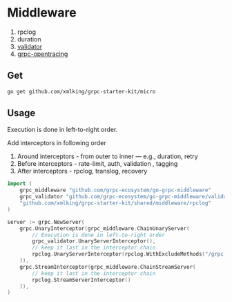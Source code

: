 # Middleware

1. rpclog
2. duration
3. [validator](github.com/grpc-ecosystem/go-grpc-middleware/validator)
4. [grpc-opentracing](https://github.com/grpc-ecosystem/grpc-opentracing)

## Get

```bash
go get github.com/xmlking/grpc-starter-kit/micro
```

## Usage

Execution is done in left-to-right order.

Add interceptors in following order
1. Around interceptors - from outer to inner — e.g., duration,  retry  
2. Before interceptors - rate-limit, auth, validation , tagging 
3. After interceptors - rpclog, translog, recovery

```go
import (
    grpc_middleware "github.com/grpc-ecosystem/go-grpc-middleware"
    grpc_validator "github.com/grpc-ecosystem/go-grpc-middleware/validator"
    "github.com/xmlking/grpc-starter-kit/shared/middleware/rpclog"
)

server := grpc.NewServer(
    grpc.UnaryInterceptor(grpc_middleware.ChainUnaryServer(
        // Execution is done in left-to-right order
        grpc_validator.UnaryServerInterceptor(),
        // keep it last in the interceptor chain
        rpclog.UnaryServerInterceptor(rpclog.WithExcludeMethods("/grpc.health.v1.Health/Check", "/api.MyService/*")),
    )),
    grpc.StreamInterceptor(grpc_middleware.ChainStreamServer(
        // keep it last in the interceptor chain
        rpclog.StreamServerInterceptor()
    )),
)
```
